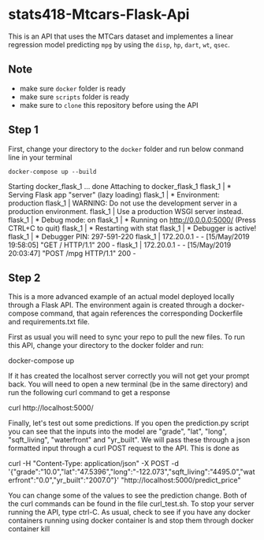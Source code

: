 # stats418-Mtcars-Flask-Api

This is an API that uses the MTCars dataset and implementes a linear regression model predicting `mpg` by using the `disp`, `hp`, `dart`, `wt`, `qsec`.

## Note

- make sure `docker` folder is ready
- make sure `scripts` folder is ready
- make sure to `clone` this repository before using the API

## Step 1

First, change your directory to the `docker` folder and run below conmand line in your terminal

`docker-compose up --build`

Starting docker_flask_1 ... done
Attaching to docker_flask_1
flask_1  |  * Serving Flask app "server" (lazy loading)
flask_1  |  * Environment: production
flask_1  |    WARNING: Do not use the development server in a production environment.
flask_1  |    Use a production WSGI server instead.
flask_1  |  * Debug mode: on
flask_1  |  * Running on http://0.0.0.0:5000/ (Press CTRL+C to quit)
flask_1  |  * Restarting with stat
flask_1  |  * Debugger is active!
flask_1  |  * Debugger PIN: 297-591-220
flask_1  | 172.20.0.1 - - [15/May/2019 19:58:05] "GET / HTTP/1.1" 200 -
flask_1  | 172.20.0.1 - - [15/May/2019 20:03:47] "POST /mpg HTTP/1.1" 200 -

## Step 2




This is a more advanced example of an actual model deployed locally through a Flask API. The environment again is created through a docker-compose command, that again references the corresponding Dockerfile and requirements.txt file.

First as usual you will need to sync your repo to pull the new files. To run this API, change your directory to the docker folder and run:

docker-compose up

If it has created the localhost server correctly you will not get your prompt back. You will need to open a new terminal (be in the same directory) and run the following curl command to get a response

curl http://localhost:5000/

Finally, let's test out some predictions. If you open the prediction.py script you can see that the inputs into the model are "grade", "lat", "long", "sqft_living", "waterfront" and "yr_built". We will pass these through a json formatted input through a curl POST request to the API. This is done as

curl -H "Content-Type: application/json" -X POST -d '{"grade":"10.0","lat":"47.5396","long":"-122.073","sqft_living":"4495.0","waterfront":"0.0","yr_built":"2007.0"}' "http://localhost:5000/predict_price"

You can change some of the values to see the prediction change. Both of the curl commands can be found in the file curl_test.sh. To stop your server running the API, type ctrl-C. As usual, check to see if you have any docker containers running using docker container ls and stop them through docker container kill <container-name>
